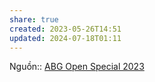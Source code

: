 ```yaml
---
share: true
created: 2023-05-26T14:51
updated: 2024-07-18T01:11
---
```

Nguồn:: [ABG Open Special 2023](ABG%20Open%20Special%202023.md)

